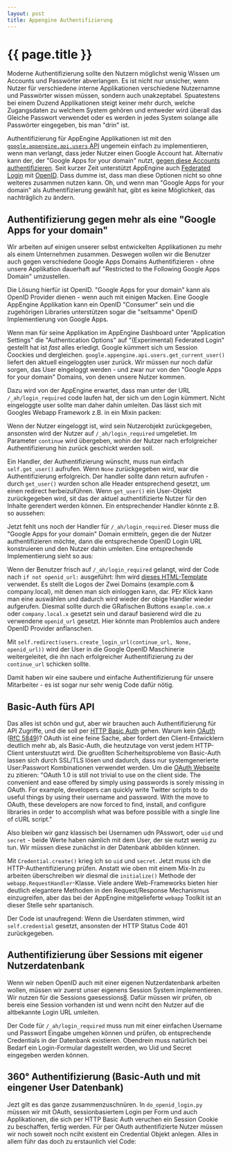 ```yaml
---
layout: post
title: Appengine Authentifizierung
---
```


{{ page.title }}
================

Moderne Authentifizierung sollte den Nutzern möglichst wenig Wissen um Accounts und Passwörter abverlangen. Es ist nicht nur unsicher, wenn Nutzer für verschiedene interne Applikationen verschiedene Nutzernamne und Passwörter wissen müssen, sondern auch unakzeptabel. Spuatestens bei einem Duzend Applikationen steigt keiner mehr durch, welche Zugangsdaten zu welchem System gehören und entweder wird überall das Gleiche Passwort verwendet oder es werden in jedes System solange alle Passwörter eingegeben, bis man "drin" ist.

Authentifizierung für AppEngine Applikationen ist mit den [`google.appengine.api.users` API][1] ungemein
einfach zu implementieren, wenn man verlangt, dass jeder Nutzer einen Google Account hat. Alternativ kann der, der "Google Apps for your domain" nutzt, [gegen diese Accounts authentifizieren][2]. Seit kurzer Zeit unterstützt AppEngine auch [Federated Login][3] mit [OpenID][4]. Dass dumme ist, dass man diese Optionen nicht so ohne weiteres zusammen nutzen kann. Oh, und wenn man "Google Apps for your domain" als Authentifizierung gewählt hat, gibt es keine Möglichkeit, das nachträglich zu ändern.

[1]: http://code.google.com/appengine/docs/python/users/
[2]: http://code.google.com/appengine/articles/auth.html
[3]: http://code.google.com/appengine/articles/openid.html
[4]: http://de.wikipedia.org/wiki/Openid


Authentifizierung gegen mehr als eine "Google Apps for your domain"
-------------------------------------------------------------------

Wir arbeiten auf einigen unserer selbst entwickelten Applikationen zu mehr als einem Unternehmen zusammen. Deswegen wollen wir die Benutzer auch gegen verschiedene Google Apps Domains Authentifizieren - ohne unsere Applikation dauerhaft auf "Restricted to the Following Google Apps Domain" umzustellen.

Die Lösung hierfür ist OpenID. "Google Apps for your domain" kann als OpenID Provider dienen - wenn auch mit einigen Macken. Eine Google AppEngine Applikation kann ein OpenID "Consumer" sein und die zugehörigen Libraries unterstützen sogar die "seltsamme" OpenID Implementierung von Google Apps.

Wenn man für seine Applikation im AppEngine Dashboard unter "Application Settings" die "Authentication Options" auf "(Experimental) Federated Login" gestellt hat ist _fast_ alles erledigt. Google kümmert sich um Session Coockies und dergleichen. `google.appengine.api.users.get_current_user()` liefert den aktuell eingeloggten user zurück. Wir müssen nur noch dafür sorgen, das User eingeloggt werden - und zwar nur von den "Google Apps for your domain" Domains, von denen unsere Nutzer kommen.

Dazu wird von der AppEngine erwartet, dass man unter der URL `/_ah/login_required` code laufen hat, der sich um den Login kümmert. Nicht eingeloggte user sollte man daher dahin umleiten. Das lässt sich mit Googles Webapp Framework z.B. in ein Mixin packen:

<script src="http://gist.github.com/630972.js?file=openid_mixin.py"></script>

Wenn der Nutzer eingeloggt ist, wird sein Nutzerobjekt zurückgegeben, ansonsten wird der Nutzer auf `/_ah/login_required` umgeletiet. Im Parameter `continue` wird übergeben, wohin der Nutzer nach erfolgreicher Authentifizierung hin zurück geschickt werden soll.

Ein Handler, der Authentifizierung wünscht, muss nun einfach `self.get_user()` aufrufen. Wenn `None` zurückgegeben wird, war die Authentifizierung erfolgreich. Der handler sollte dann return aufrufen - durch `get_user()` wurden schon alle Header entsprechend gesetzt, um einen redirect herbeizuführen. Wenn `get_user()` ein User-Objekt zurückgegeben wird, sit das der aktuel authentifizierte Nutzer für den Inhalte gerendert werden können. Ein entsprechender Handler könnte z.B. so aussehen:

<script src="http://gist.github.com/630972.js?file=main.py"></script>

Jetzt fehlt uns noch der Handler für `/_ah/login_required`. Dieser muss die "Google Apps for your domain" Domain ermitteln, gegen die der Nutzer authentifizieren möchte, dann die entsprechende OpenID Login URL konstruieren und den Nutzer dahin umleiten. Eine entsprechende Implementierung sieht so aus:

<script src="http://gist.github.com/630972.js?file=do_openid_login.py"></script>

Wenn der Benutzer frisch auf `/_ah/login_required` gelangt, wird der Code nach `if not openid_url:` ausgeführt: Ihm wird [dieses HTML-Template](http://gist.github.com/630972#file_login.html) verwendet. Es stellt die Logos der Zwei Domains (example.com & company.local), mit denen man sich einloggen kann, dar. PEr Klick kann man eine auswählen und dadurch wird wieder der obige Handler wieder aufgerufen. Diesmal sollte durch die GRafischen Buttons `example.com.x` oder `company.local.x` gesetzt sein und darauf basierend wird die zu verwendene `openid_url` gesetzt. Hier könnte man Problemlos auch andere OpenID Provider anflanschen.

Mit `self.redirect(users.create_login_url(continue_url, None, openid_url))` wird der User in die Google OpenID Maschinerie weitergeleitet, die ihn nach erfolgreicher Authentifizierung zu der `continue_url` schicken sollte.

Damit haben wir eine saubere und einfache Authentifizierung für unsere Mitarbeiter - es ist sogar nur sehr wenig Code dafür nötig.


Basic-Auth fürs API
-------------------

Das alles ist schön und gut, aber wir brauchen auch Authentifizierung für API Zugriffe, und die soll per [HTTP Basic Auth][5] gehen. Warum kein [OAuth][6] ([RfC 5849](http://tools.ietf.org/html/rfc5849))? OAuth ist eine feine Sache, aber fordert den Client-Entwicklern deutlich mehr ab, als Basic-Auth, die heutzutage von verst jedem HTTP-Client unterstuutzt wird. Die gruoßten Sciherheitsprobleme von Basic-Auth lassen sich durch SSL/TLS lösen und dadurch, dass nur systemgenerierte User:Passwort Kombinationen verwendet werden. Um die [OAuth Webseite][7] zu zitieren: "OAuth 1.0 is still not trivial to use on the client side. The convenient and ease offered by simply using passwords is sorely missing in OAuth. For example, developers can quickly write Twitter scripts to do useful things by using their username and password. With the move to OAuth, these developers are now forced to find, install, and configure libraries in order to accomplish what was before possible with a single line of cURL script."

Also bleiben wir ganz klassisch bei Usernamen udn PAsswort, oder `uid` und `secret` - beide Werte haben nämlich mit dem User, der sie nutzt wenig zu tun. Wir müssen diese zunächst in der Datenbank abbilden können.

<script src="http://gist.github.com/631198.js?file=models.py"></script>

Mit `Credential.create()` krieg ich so  `uid` und `secret`. Jetzt muss ich die HTTP-Authentifizierung prüfen. Anstatt wie oben mit einem Mix-In zu arbeiten überschreiben wir diesmal die `initialize()` Methode der `webapp.RequestHandler`-Klasse. Viele andere Web-Frameworks bieten hier deutlich elegantere Methoden in den Request/Response Mechanismus einzugreifen, aber das bei der AppEngine mitgelieferte `webapp` Toolkit ist an dieser Stelle sehr spartanisch.

<script src="http://gist.github.com/631198.js?file=MyHandler1.py"></script>

Der Code ist unaufregend: Wenn die Userdaten stimmen, wird `self.credential` gesetzt, ansonsten der HTTP Status Code 401 zurückgegeben.


Authentifizierung über Sessions mit eigener Nutzerdatenbank
-----------------------------------------------------------

Wenn wir neben OpenID auch mit einer eigenen Nutzerdatenbank arbeiten wollen, müssen wir zuerst unser eigenens Session System implementieren. Wir nutzen für die Sessions gaesessions[8]. Dafür müssen wir prüfen, ob bereis eine Session vorhanden ist und wenn nciht den Nutzer auf die altbekannte Login URL umleiten.

<script src="http://gist.github.com/631198.js?file=MyHandler2.py"></script>

Der Code für `/_ah/login_required` muss nun mit einer einfachen Username und Passwort Eingabe umgehen können und prüfen, ob entsprechende Credentials in der Datenbank existieren. Obendrein muss natürlich bei Bedarf ein Login-Formular dagestellt werden, wo Uid und Secret eingegeben werden können.


<script src="http://gist.github.com/631198.js?file=do_openid_login1.py"></script>


360° Authentifizierung (Basic-Auth und mit eingener User Datenbank)
-------------------------------------------------------------------

Jezt gilt es das ganze zusammenzuschnüren. In `do_openid_login.py` müssen wir mit OAuth, sessionbasiertem Login per Form und auch Applikationen, die sich per HTTP Basic Auth veruchen ein Session Cookie zu beschaffen, fertig werden. Für per OAuth authentifizierte Nutzer müssen wir noch soweit noch nciht existent ein Credential Objekt anlegen. Alles in allem führ das doch zu erstaunlich viel Code:


[5]: http://de.wikipedia.org/wiki/HTTP-Authentifizierung 
[6]: http://de.wikipedia.org/wiki/OAuth
[7]: http://hueniverse.com/2010/05/introducing-oauth-2-0/
[8]: http://github.com/dound/gae-sessions
